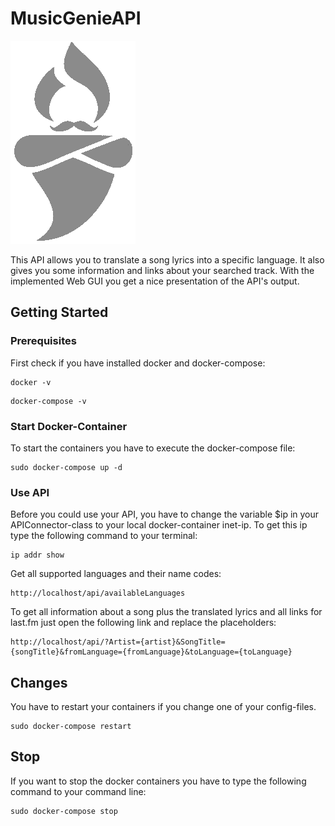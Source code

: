 # MusicGenieAPI
![ALT TEXT](code/public/logo.png?raw=true "Music Genie Logo")

This API allows you to translate a song lyrics into a specific language. It also gives you some information and links about your searched track. With the implemented Web GUI you get a nice presentation of the API's output.

## Getting Started

### Prerequisites

First check if you have installed docker and docker-compose:
```
docker -v
```
```
docker-compose -v
```

### Start Docker-Container

To start the containers you have to execute the docker-compose file:
```
sudo docker-compose up -d
```
### Use API

Before you could use your API, you have to change the variable $ip in your APIConnector-class to your local docker-container inet-ip.
To get this ip type the following command to your terminal:
```
ip addr show
```
Get all supported languages and their name codes:
```
http://localhost/api/availableLanguages
```
To get all information about a song plus the translated lyrics and all links for last.fm just open the following link and replace the placeholders:
```
http://localhost/api/?Artist={artist}&SongTitle={songTitle}&fromLanguage={fromLanguage}&toLanguage={toLanguage}
```
## Changes

You have to restart your containers if you change one of your config-files.
```
sudo docker-compose restart
```

## Stop

If you want to stop the docker containers you have to type the following command to your command line:
```
sudo docker-compose stop
```
